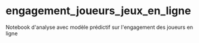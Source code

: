 # engagement_joueurs_jeux_en_ligne
Notebook d'analyse avec modèle prédictif sur l'engagement des joueurs en ligne
